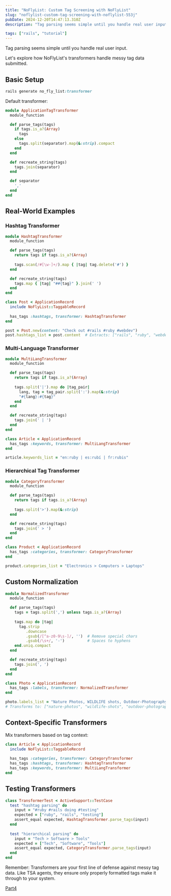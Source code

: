 ```yaml
---
title: "NoFlyList: Custom Tag Screening with NoFlyList"
slug: "noflylist-custom-tag-screening-with-noflylist-553j"
pubDate: 2024-12-20T14:47:13.310Z
description: "Tag parsing seems simple until you handle real user input.   Let's explore how NoFlyList's..."

tags: ["rails", "tutorial"]
---
```


Tag parsing seems simple until you handle real user input. 

Let's explore how NoFlyList's transformers handle messy tag data submitted.

## Basic Setup

```ruby
rails generate no_fly_list:transformer
```

Default transformer:
```ruby
module ApplicationTagTransformer
  module_function

  def parse_tags(tags)
    if tags.is_a?(Array)
      tags
    else
      tags.split(separator).map(&:strip).compact
    end
  end

  def recreate_string(tags)
    tags.join(separator)
  end

  def separator
    ','
  end
end
```

## Real-World Examples

### Hashtag Transformer

```ruby
module HashtagTransformer
  module_function

  def parse_tags(tags)
    return tags if tags.is_a?(Array)
    
    tags.scan(/#[\w-]+/).map { |tag| tag.delete('#') }
  end

  def recreate_string(tags)
    tags.map { |tag| "##{tag}" }.join(' ')
  end
end

class Post < ApplicationRecord
  include NoFlyList::TaggableRecord
  
  has_tags :hashtags, transformer: HashtagTransformer
end

post = Post.new(content: "Check out #rails #ruby #webdev")
post.hashtags_list = post.content  # Extracts: ["rails", "ruby", "webdev"]
```

### Multi-Language Transformer

```ruby
module MultiLangTransformer
  module_function

  def parse_tags(tags)
    return tags if tags.is_a?(Array)
    
    tags.split('|').map do |tag_pair|
      lang, tag = tag_pair.split(':').map(&:strip)
      "#{lang}:#{tag}"
    end
  end

  def recreate_string(tags)
    tags.join(' | ')
  end
end

class Article < ApplicationRecord
  has_tags :keywords, transformer: MultiLangTransformer
end

article.keywords_list = "en:ruby | es:rubí | fr:rubis"
```

### Hierarchical Tag Transformer

```ruby
module CategoryTransformer
  module_function

  def parse_tags(tags)
    return tags if tags.is_a?(Array)
    
    tags.split('>').map(&:strip)
  end

  def recreate_string(tags)
    tags.join(' > ')
  end
end

class Product < ApplicationRecord
  has_tags :categories, transformer: CategoryTransformer
end

product.categories_list = "Electronics > Computers > Laptops"
```

## Custom Normalization

```ruby
module NormalizedTransformer
  module_function

  def parse_tags(tags)
    tags = tags.split(',') unless tags.is_a?(Array)
    
    tags.map do |tag|
      tag.strip
         .downcase
         .gsub(/[^a-z0-9\s-]/, '')  # Remove special chars
         .gsub(/\s+/, '-')          # Spaces to hyphens
    end.uniq.compact
  end

  def recreate_string(tags)
    tags.join(', ')
  end
end

class Photo < ApplicationRecord
  has_tags :labels, transformer: NormalizedTransformer
end

photo.labels_list = "Nature Photos, WILDLIFE shots, Outdoor-Photography"
# Transforms to: ["nature-photos", "wildlife-shots", "outdoor-photography"]
```

## Context-Specific Transformers

Mix transformers based on tag context:

```ruby
class Article < ApplicationRecord
  include NoFlyList::TaggableRecord
  
  has_tags :categories, transformer: CategoryTransformer
  has_tags :hashtags, transformer: HashtagTransformer
  has_tags :keywords, transformer: MultiLangTransformer
end
```

## Testing Transformers

```ruby
class TransformerTest < ActiveSupport::TestCase
  test "hashtag parsing" do
    input = "#ruby #rails doing #testing"
    expected = ["ruby", "rails", "testing"]
    assert_equal expected, HashtagTransformer.parse_tags(input)
  end
  
  test "hierarchical parsing" do
    input = "Tech > Software > Tools"
    expected = ["Tech", "Software", "Tools"]
    assert_equal expected, CategoryTransformer.parse_tags(input)
  end
end
```

Remember: Transformers are your first line of defense against messy tag data. Like TSA agents, they ensure only properly formatted tags make it through to your system.

[Part4](/blog/noflylist-how-noflylist-optimizes-tag-queries-3hbd)